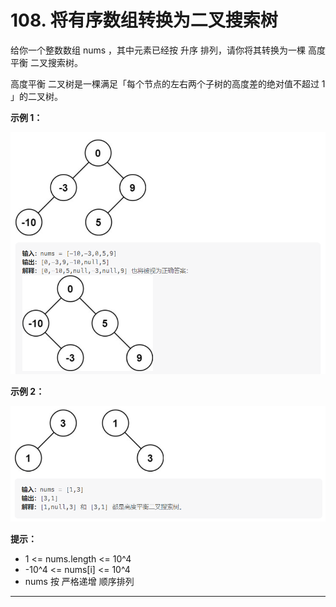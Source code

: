 # 108. 将有序数组转换为二叉搜索树

给你一个整数数组 nums ，其中元素已经按 升序 排列，请你将其转换为一棵 高度平衡 二叉搜索树。

高度平衡 二叉树是一棵满足「每个节点的左右两个子树的高度差的绝对值不超过 1 」的二叉树。

**示例 1：**

![示例 1](./images/示例1.png)


**示例 2：**

![示例 2](./images/示例2.png)


**提示：**

 - 1 <= nums.length <= 10^4
 - -10^4 <= nums[i] <= 10^4
 - nums 按 严格递增 顺序排列


---